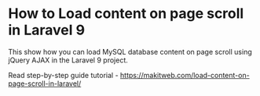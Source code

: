 # How to Load content on page scroll in Laravel 9

This show how you can load MySQL database content on page scroll using jQuery AJAX in the Laravel 9 project.

Read step-by-step guide tutorial - https://makitweb.com/load-content-on-page-scroll-in-laravel/
